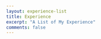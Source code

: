 ```yaml
---
layout: experience-list
title: Experience
excerpt: "A List of My Experience"
comments: false
---
```

